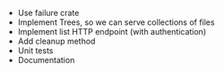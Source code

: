- Use failure crate
- Implement Trees, so we can serve collections of files
- Implement list HTTP endpoint (with authentication)
- Add cleanup method
- Unit tests
- Documentation
